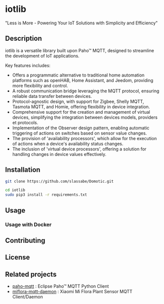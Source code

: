 
# iotlib

"Less is More - Powering Your IoT Solutions with Simplicity and Efficiency"


## Description

iotlib is a versatile library built upon Paho™ MQTT, designed to streamline the development of IoT applications. 

Key features includes:

- Offers a programmatic alternative to traditional home automation platforms such as openHAB, Home Assistant, and Jeedom, providing more flexibility and control.
- A robust communication bridge leveraging the MQTT protocol, ensuring reliable data transfer between devices.
- Protocol-agnostic design, with support for Zigbee, Shelly MQTT, Tasmota MQTT, and Homie, offering flexibility in device integration.
- Comprehensive support for the creation and management of virtual devices, simplifying the integration between devices models, providers et protocols.
- Implementation of the Observer design pattern, enabling automatic triggering of actions on switches based on sensor value changes.
- The provision of 'availability processors', which allow for the execution of actions when a device's availability status changes.
- The inclusion of 'virtual device processors', offering a solution for handling changes in device values effectively.

## Installation

```bash
git clone https://github.com/slassabe/Domotic.git

cd iotlib
sudo pip3 install -r requirements.txt
```

## Usage

### Usage with Docker

## Contributing

## License

## Related projects

- [paho-mqtt](https://github.com/eclipse/paho.mqtt.python) : Eclipse Paho™ MQTT Python Client
- [miflora-mqtt-daemon](https://github.com/ThomDietrich/miflora-mqtt-daemon) : Xiaomi Mi Flora Plant Sensor MQTT Client/Daemon